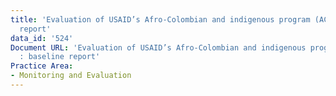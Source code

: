 ```yaml
---
title: 'Evaluation of USAID’s Afro-Colombian and indigenous program (ACIP) : baseline
  report'
data_id: '524'
Document URL: 'Evaluation of USAID’s Afro-Colombian and indigenous program (ACIP)
  : baseline report'
Practice Area:
- Monitoring and Evaluation
---
```


